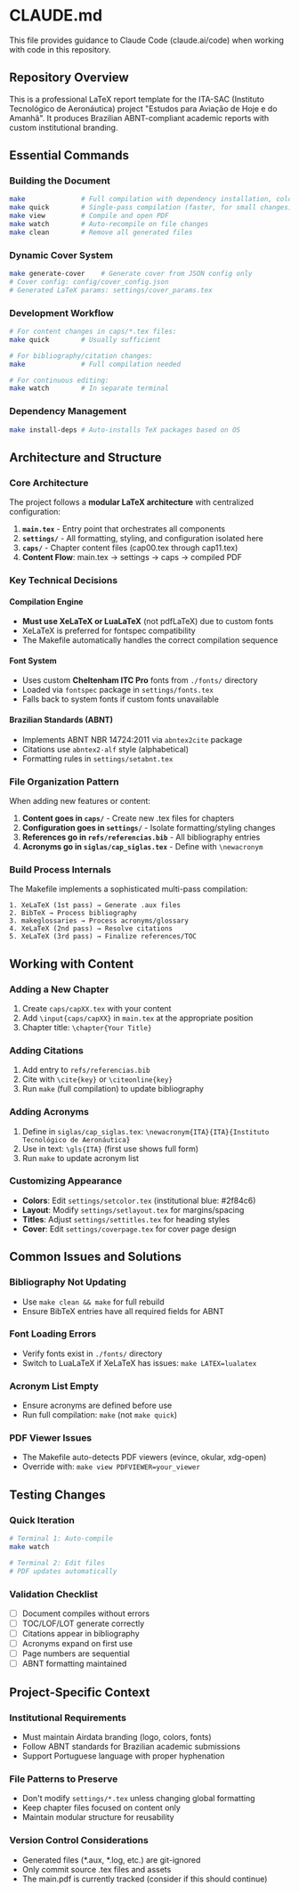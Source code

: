 # CLAUDE.md

This file provides guidance to Claude Code (claude.ai/code) when working with code in this repository.

## Repository Overview

This is a professional LaTeX report template for the ITA-SAC (Instituto Tecnológico de Aeronáutica) project "Estudos para Aviação de Hoje e do Amanhã". It produces Brazilian ABNT-compliant academic reports with custom institutional branding.

## Essential Commands

### Building the Document
```bash
make              # Full compilation with dependency installation, colors, and dynamic cover
make quick        # Single-pass compilation (faster, for small changes)
make view         # Compile and open PDF
make watch        # Auto-recompile on file changes
make clean        # Remove all generated files
```

### Dynamic Cover System
```bash
make generate-cover    # Generate cover from JSON config only
# Cover config: config/cover_config.json
# Generated LaTeX params: settings/cover_params.tex
```

### Development Workflow
```bash
# For content changes in caps/*.tex files:
make quick        # Usually sufficient

# For bibliography/citation changes:
make              # Full compilation needed

# For continuous editing:
make watch        # In separate terminal
```

### Dependency Management
```bash
make install-deps # Auto-installs TeX packages based on OS
```

## Architecture and Structure

### Core Architecture
The project follows a **modular LaTeX architecture** with centralized configuration:

1. **`main.tex`** - Entry point that orchestrates all components
2. **`settings/`** - All formatting, styling, and configuration isolated here
3. **`caps/`** - Chapter content files (cap00.tex through cap11.tex)
4. **Content Flow**: main.tex → settings → caps → compiled PDF

### Key Technical Decisions

#### Compilation Engine
- **Must use XeLaTeX or LuaLaTeX** (not pdfLaTeX) due to custom fonts
- XeLaTeX is preferred for fontspec compatibility
- The Makefile automatically handles the correct compilation sequence

#### Font System
- Uses custom **Cheltenham ITC Pro** fonts from `./fonts/` directory
- Loaded via `fontspec` package in `settings/fonts.tex`
- Falls back to system fonts if custom fonts unavailable

#### Brazilian Standards (ABNT)
- Implements ABNT NBR 14724:2011 via `abntex2cite` package
- Citations use `abntex2-alf` style (alphabetical)
- Formatting rules in `settings/setabnt.tex`

### File Organization Pattern

When adding new features or content:

1. **Content goes in `caps/`** - Create new .tex files for chapters
2. **Configuration goes in `settings/`** - Isolate formatting/styling changes
3. **References go in `refs/referencias.bib`** - All bibliography entries
4. **Acronyms go in `siglas/cap_siglas.tex`** - Define with `\newacronym`

### Build Process Internals

The Makefile implements a sophisticated multi-pass compilation:

```
1. XeLaTeX (1st pass) → Generate .aux files
2. BibTeX → Process bibliography
3. makeglossaries → Process acronyms/glossary
4. XeLaTeX (2nd pass) → Resolve citations
5. XeLaTeX (3rd pass) → Finalize references/TOC
```

## Working with Content

### Adding a New Chapter
1. Create `caps/capXX.tex` with your content
2. Add `\input{caps/capXX}` in `main.tex` at the appropriate position
3. Chapter title: `\chapter{Your Title}`

### Adding Citations
1. Add entry to `refs/referencias.bib`
2. Cite with `\cite{key}` or `\citeonline{key}`
3. Run `make` (full compilation) to update bibliography

### Adding Acronyms
1. Define in `siglas/cap_siglas.tex`: `\newacronym{ITA}{ITA}{Instituto Tecnológico de Aeronáutica}`
2. Use in text: `\gls{ITA}` (first use shows full form)
3. Run `make` to update acronym list

### Customizing Appearance
- **Colors**: Edit `settings/setcolor.tex` (institutional blue: #2f84c6)
- **Layout**: Modify `settings/setlayout.tex` for margins/spacing
- **Titles**: Adjust `settings/settitles.tex` for heading styles
- **Cover**: Edit `settings/coverpage.tex` for cover page design

## Common Issues and Solutions

### Bibliography Not Updating
- Use `make clean && make` for full rebuild
- Ensure BibTeX entries have all required fields for ABNT

### Font Loading Errors
- Verify fonts exist in `./fonts/` directory
- Switch to LuaLaTeX if XeLaTeX has issues: `make LATEX=lualatex`

### Acronym List Empty
- Ensure acronyms are defined before use
- Run full compilation: `make` (not `make quick`)

### PDF Viewer Issues
- The Makefile auto-detects PDF viewers (evince, okular, xdg-open)
- Override with: `make view PDFVIEWER=your_viewer`

## Testing Changes

### Quick Iteration
```bash
# Terminal 1: Auto-compile
make watch

# Terminal 2: Edit files
# PDF updates automatically
```

### Validation Checklist
- [ ] Document compiles without errors
- [ ] TOC/LOF/LOT generate correctly
- [ ] Citations appear in bibliography
- [ ] Acronyms expand on first use
- [ ] Page numbers are sequential
- [ ] ABNT formatting maintained

## Project-Specific Context

### Institutional Requirements
- Must maintain Airdata branding (logo, colors, fonts)
- Follow ABNT standards for Brazilian academic submissions
- Support Portuguese language with proper hyphenation

### File Patterns to Preserve
- Don't modify `settings/*.tex` unless changing global formatting
- Keep chapter files focused on content only
- Maintain modular structure for reusability

### Version Control Considerations
- Generated files (*.aux, *.log, etc.) are git-ignored
- Only commit source .tex files and assets
- The main.pdf is currently tracked (consider if this should continue)